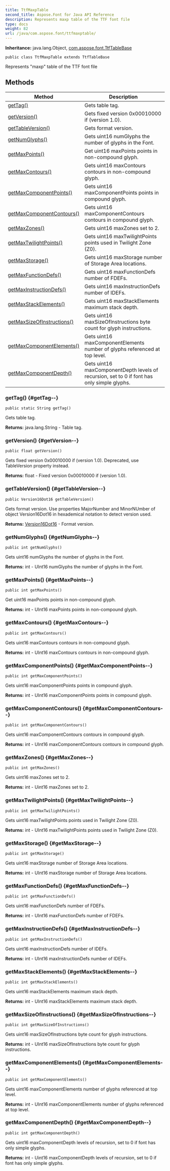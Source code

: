 ```yaml
---
title: TtfMaxpTable
second_title: Aspose.Font for Java API Reference
description: Represents maxp table of the TTF font file
type: docs
weight: 82
url: /java/com.aspose.font/ttfmaxptable/
---
```

**Inheritance:**
java.lang.Object, [com.aspose.font.TtfTableBase](../../com.aspose.font/ttftablebase)
```
public class TtfMaxpTable extends TtfTableBase
```

Represents "maxp" table of the TTF font file
## Methods

| Method | Description |
| --- | --- |
| [getTag()](#getTag--) | Gets table tag. |
| [getVersion()](#getVersion--) | Gets fixed version 0x00010000 if (version 1.0). |
| [getTableVersion()](#getTableVersion--) | Gets format version. |
| [getNumGlyphs()](#getNumGlyphs--) | Gets uint16 numGlyphs the number of glyphs in the Font. |
| [getMaxPoints()](#getMaxPoints--) | Get uint16 maxPoints points in non-compound glyph. |
| [getMaxContours()](#getMaxContours--) | Gets uint16 maxContours contours in non-compound glyph. |
| [getMaxComponentPoints()](#getMaxComponentPoints--) | Gets uint16 maxComponentPoints points in compound glyph. |
| [getMaxComponentContours()](#getMaxComponentContours--) | Gets uint16 maxComponentContours contours in compound glyph. |
| [getMaxZones()](#getMaxZones--) | Gets uint16 maxZones set to 2. |
| [getMaxTwilightPoints()](#getMaxTwilightPoints--) | Gets uint16 maxTwilightPoints points used in Twilight Zone (Z0). |
| [getMaxStorage()](#getMaxStorage--) | Gets uint16 maxStorage number of Storage Area locations. |
| [getMaxFunctionDefs()](#getMaxFunctionDefs--) | Gets uint16 maxFunctionDefs number of FDEFs. |
| [getMaxInstructionDefs()](#getMaxInstructionDefs--) | Gets uint16 maxInstructionDefs number of IDEFs. |
| [getMaxStackElements()](#getMaxStackElements--) | Gets uint16 maxStackElements maximum stack depth. |
| [getMaxSizeOfInstructions()](#getMaxSizeOfInstructions--) | Gets uint16 maxSizeOfInstructions byte count for glyph instructions. |
| [getMaxComponentElements()](#getMaxComponentElements--) | Gets uint16 maxComponentElements number of glyphs referenced at top level. |
| [getMaxComponentDepth()](#getMaxComponentDepth--) | Gets uint16 maxComponentDepth levels of recursion, set to 0 if font has only simple glyphs. |
### getTag() {#getTag--}
```
public static String getTag()
```


Gets table tag.

**Returns:**
java.lang.String - Table tag.
### getVersion() {#getVersion--}
```
public float getVersion()
```


Gets fixed version 0x00010000 if (version 1.0). Deprecated, use  TableVersion  property instead.

**Returns:**
float - Fixed version 0x00010000 if (version 1.0).
### getTableVersion() {#getTableVersion--}
```
public Version16Dot16 getTableVersion()
```


Gets format version. Use properties MajorNumber and MinorNUmber of object  Version16Dot16  in hexademical notation to detect version used.

**Returns:**
[Version16Dot16](../../com.aspose.font/version16dot16) - Format version.
### getNumGlyphs() {#getNumGlyphs--}
```
public int getNumGlyphs()
```


Gets uint16 numGlyphs the number of glyphs in the Font.

**Returns:**
int - UInt16 numGlyphs the number of glyphs in the Font.
### getMaxPoints() {#getMaxPoints--}
```
public int getMaxPoints()
```


Get uint16 maxPoints points in non-compound glyph.

**Returns:**
int - UInt16 maxPoints points in non-compound glyph.
### getMaxContours() {#getMaxContours--}
```
public int getMaxContours()
```


Gets uint16 maxContours contours in non-compound glyph.

**Returns:**
int - UInt16 maxContours contours in non-compound glyph.
### getMaxComponentPoints() {#getMaxComponentPoints--}
```
public int getMaxComponentPoints()
```


Gets uint16 maxComponentPoints points in compound glyph.

**Returns:**
int - UInt16 maxComponentPoints points in compound glyph.
### getMaxComponentContours() {#getMaxComponentContours--}
```
public int getMaxComponentContours()
```


Gets uint16 maxComponentContours contours in compound glyph.

**Returns:**
int - UInt16 maxComponentContours contours in compound glyph.
### getMaxZones() {#getMaxZones--}
```
public int getMaxZones()
```


Gets uint16 maxZones set to 2.

**Returns:**
int - Uint16 maxZones set to 2.
### getMaxTwilightPoints() {#getMaxTwilightPoints--}
```
public int getMaxTwilightPoints()
```


Gets uint16 maxTwilightPoints points used in Twilight Zone (Z0).

**Returns:**
int - UInt16 maxTwilightPoints points used in Twilight Zone (Z0).
### getMaxStorage() {#getMaxStorage--}
```
public int getMaxStorage()
```


Gets uint16 maxStorage number of Storage Area locations.

**Returns:**
int - UInt16 maxStorage number of Storage Area locations.
### getMaxFunctionDefs() {#getMaxFunctionDefs--}
```
public int getMaxFunctionDefs()
```


Gets uint16 maxFunctionDefs number of FDEFs.

**Returns:**
int - UInt16 maxFunctionDefs number of FDEFs.
### getMaxInstructionDefs() {#getMaxInstructionDefs--}
```
public int getMaxInstructionDefs()
```


Gets uint16 maxInstructionDefs number of IDEFs.

**Returns:**
int - UInt16 maxInstructionDefs number of IDEFs.
### getMaxStackElements() {#getMaxStackElements--}
```
public int getMaxStackElements()
```


Gets uint16 maxStackElements maximum stack depth.

**Returns:**
int - UInt16 maxStackElements maximum stack depth.
### getMaxSizeOfInstructions() {#getMaxSizeOfInstructions--}
```
public int getMaxSizeOfInstructions()
```


Gets uint16 maxSizeOfInstructions byte count for glyph instructions.

**Returns:**
int - UInt16 maxSizeOfInstructions byte count for glyph instructions.
### getMaxComponentElements() {#getMaxComponentElements--}
```
public int getMaxComponentElements()
```


Gets uint16 maxComponentElements number of glyphs referenced at top level.

**Returns:**
int - UInt16 maxComponentElements number of glyphs referenced at top level.
### getMaxComponentDepth() {#getMaxComponentDepth--}
```
public int getMaxComponentDepth()
```


Gets uint16 maxComponentDepth levels of recursion, set to 0 if font has only simple glyphs.

**Returns:**
int - Uint16 maxComponentDepth levels of recursion, set to 0 if font has only simple glyphs.
